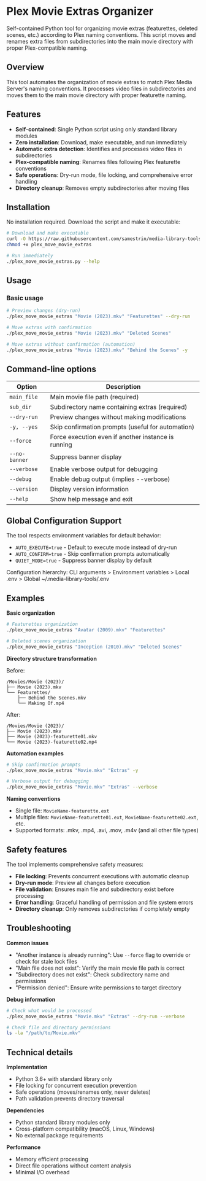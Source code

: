# Plex Movie Extras Organizer

Self-contained Python tool for organizing movie extras (featurettes, deleted scenes, etc.) according to Plex naming conventions. This script moves and renames extra files from subdirectories into the main movie directory with proper Plex-compatible naming.

## Overview

This tool automates the organization of movie extras to match Plex Media Server's naming conventions. It processes video files in subdirectories and moves them to the main movie directory with proper featurette naming.

## Features

- **Self-contained**: Single Python script using only standard library modules
- **Zero installation**: Download, make executable, and run immediately
- **Automatic extra detection**: Identifies and processes video files in subdirectories
- **Plex-compatible naming**: Renames files following Plex featurette conventions
- **Safe operations**: Dry-run mode, file locking, and comprehensive error handling
- **Directory cleanup**: Removes empty subdirectories after moving files

## Installation

No installation required. Download the script and make it executable:

```bash
# Download and make executable
curl -O https://raw.githubusercontent.com/samestrin/media-library-tools/main/plex/plex_move_movie_extras
chmod +x plex_move_movie_extras

# Run immediately
./plex_move_movie_extras.py --help
```

## Usage

### Basic usage
```bash
# Preview changes (dry-run)
./plex_move_movie_extras "Movie (2023).mkv" "Featurettes" --dry-run

# Move extras with confirmation
./plex_move_movie_extras "Movie (2023).mkv" "Deleted Scenes"

# Move extras without confirmation (automation)
./plex_move_movie_extras "Movie (2023).mkv" "Behind the Scenes" -y
```

## Command-line options

| Option | Description |
|--------|-------------|
| `main_file` | Main movie file path (required) |
| `sub_dir` | Subdirectory name containing extras (required) |
| `--dry-run` | Preview changes without making modifications |
| `-y, --yes` | Skip confirmation prompts (useful for automation) |
| `--force` | Force execution even if another instance is running |
| `--no-banner` | Suppress banner display |
| `--verbose` | Enable verbose output for debugging |
| `--debug` | Enable debug output (implies --verbose) |
| `--version` | Display version information |
| `--help` | Show help message and exit |

## Global Configuration Support

The tool respects environment variables for default behavior:

- `AUTO_EXECUTE=true` - Default to execute mode instead of dry-run
- `AUTO_CONFIRM=true` - Skip confirmation prompts automatically
- `QUIET_MODE=true` - Suppress banner display by default

Configuration hierarchy: CLI arguments > Environment variables > Local .env > Global ~/.media-library-tools/.env

## Examples

**Basic organization**
```bash
# Featurettes organization
./plex_move_movie_extras "Avatar (2009).mkv" "Featurettes"

# Deleted scenes organization
./plex_move_movie_extras "Inception (2010).mkv" "Deleted Scenes"
```

**Directory structure transformation**

Before:
```
/Movies/Movie (2023)/
├── Movie (2023).mkv
└── Featurettes/
    ├── Behind the Scenes.mkv
    └── Making Of.mp4
```

After:
```
/Movies/Movie (2023)/
├── Movie (2023).mkv
├── Movie (2023)-featurette01.mkv
└── Movie (2023)-featurette02.mp4
```

**Automation examples**
```bash
# Skip confirmation prompts
./plex_move_movie_extras "Movie.mkv" "Extras" -y

# Verbose output for debugging
./plex_move_movie_extras "Movie.mkv" "Extras" --verbose
```

**Naming conventions**
- Single file: `MovieName-featurette.ext`
- Multiple files: `MovieName-featurette01.ext`, `MovieName-featurette02.ext`, etc.
- Supported formats: .mkv, .mp4, .avi, .mov, .m4v (and all other file types)

## Safety features

The tool implements comprehensive safety measures:

- **File locking**: Prevents concurrent executions with automatic cleanup
- **Dry-run mode**: Preview all changes before execution
- **File validation**: Ensures main file and subdirectory exist before processing
- **Error handling**: Graceful handling of permission and file system errors
- **Directory cleanup**: Only removes subdirectories if completely empty

## Troubleshooting

**Common issues**

- "Another instance is already running": Use `--force` flag to override or check for stale lock files
- "Main file does not exist": Verify the main movie file path is correct
- "Subdirectory does not exist": Check subdirectory name and permissions
- "Permission denied": Ensure write permissions to target directory

**Debug information**

```bash
# Check what would be processed
./plex_move_movie_extras "Movie.mkv" "Extras" --dry-run --verbose

# Check file and directory permissions
ls -la "/path/to/Movie.mkv"
```

## Technical details

**Implementation**
- Python 3.6+ with standard library only
- File locking for concurrent execution prevention
- Safe operations (moves/renames only, never deletes)
- Path validation prevents directory traversal

**Dependencies**
- Python standard library modules only
- Cross-platform compatibility (macOS, Linux, Windows)
- No external package requirements

**Performance**
- Memory efficient processing
- Direct file operations without content analysis
- Minimal I/O overhead